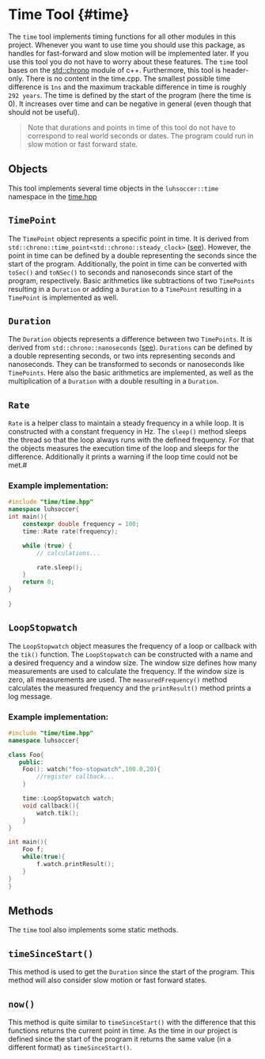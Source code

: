 # Time Tool {#time}
The `time` tool implements timing functions for all other modules in this project. Whenever you want to use time you should use this package, as handles for fast-forward and slow motion will be implemented later. If you use this tool you do not have to worry about these features. The `time` tool bases on the [std::chrono](https://en.cppreference.com/w/cpp/chrono) module of c++. Furthermore, this tool is header-only. There is no content in the time.cpp. The smallest possible time difference is `1ns` and the maximum trackable difference in time is roughly `292 years`. The time is defined by the start of the program (here the time is 0). It increases over time and can be negative in general (even though that should not be useful). 

>  Note that durations and points in time of this tool do not have to correspond to real world seconds or dates. The program could run in slow motion or fast forward state. 
## Objects
This tool implements several time objects in the `luhsoccer::time` namespace in the [time.hpp](include/time/time.hpp)

## `TimePoint`
The `TimePoint` object represents a specific point in time. It is derived from `std::chrono::time_point<std::chrono::steady_clock>` ([see](https://en.cppreference.com/w/cpp/chrono/time_point)). However, the point in time can be defined by a double representing the seconds since the start of the program. Additionally, the point in time can be converted with `toSec()` and `toNSec()` to seconds and nanoseconds since start of the program, respectively. Basic arithmetics like subtractions of two ``TimePoints`` resulting in a ``Duration`` or adding a ``Duration`` to a ``TimePoint`` resulting in a ``TimePoint`` is implemented as well.

## `Duration`
The `Duration` objects represents a difference between two `TimePoints`. It is derived from `std::chrono::nanoseconds`
([see](https://en.cppreference.com/w/cpp/chrono/duration)). ``Durations`` can be defined by a double representing seconds, or two ints representing seconds and nanoseconds. They can be transformed to seconds or nanoseconds like `TimePoints`. Here also the basic arithmetics are implemented, as well as the multiplication of a ``Duration`` with a double resulting in a `Duration`.

## `Rate`
``Rate`` is a helper class to maintain a steady frequency in a while loop. It is constructed with a constant frequency in Hz. The `sleep()` method sleeps the thread so that the loop always runs with the defined frequency. For that the objects measures the execution time of the loop and sleeps for the difference. Additionally it prints a warning if the loop time could not be met.#

### Example implementation:
```cpp
#include "time/time.hpp"
namespace luhsoccer{
int main(){
    constexpr double frequency = 100;
    time::Rate rate(frequency);

    while (true) {
        // calculations...

        rate.sleep();
    }
    return 0;
}
    
}
```

## `LoopStopwatch`
The `LoopStopwatch` object measures the frequency of a loop or callback with the `tik()` function. The `LoopStopwatch` can be constructed with a name and a desired frequency and a window size. The window size defines how many measurements are used to calculate the frequency. If the window size is zero, all measurements are used. The `measuredFrequency()` method calculates the measured frequency and the `printResult()` method prints a log message.

### Example implementation:
```cpp
#include "time/time.hpp"
namespace luhsoccer{

class Foo{
   public:
    Foo(): watch("foo-stopwatch",100.0,20){
        //register callback...
    }

    time::LoopStopwatch watch;
    void callback(){
        watch.tik();
    }   
}

int main(){
    Foo f;
    while(true){
        f.watch.printResult();
    }
}
}
```

## Methods
The `time` tool also implements some static methods.

## ``timeSinceStart()``
This method is used to get the `Duration` since the start of the program. This method will also consider slow motion or fast forward states.

## `now()`
This method is quite similar to ``timeSinceStart()`` with the difference that this functions returns the current point in time. As the time in our project is defined since the start of the program it returns the same value (in a different format) as ``timeSinceStart()``.

